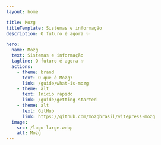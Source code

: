 ```yaml
---
layout: home

title: Mozg
titleTemplate: Sistemas e informação
description: O futuro é agora ✨

hero:
  name: Mozg
  text: Sistemas e informação
  tagline: O futuro é agora ✨
  actions:
    - theme: brand
      text: O que é Mozg?
      link: /guide/what-is-mozg
    - theme: alt
      text: Início rápido
      link: /guide/getting-started
    - theme: alt
      text: GitHub
      link: https://github.com/mozgbrasil/vitepress-mozg
  image:
    src: /logo-large.webp
    alt: Mozg
---
```


<style>
  :root {
    --vp-home-hero-name-color: transparent;
    --vp-home-hero-name-background: -webkit-linear-gradient(
      120deg,
      #bd34fe 30%,
      #41d1ff
    );

    --vp-home-hero-image-background-image: linear-gradient(
      -45deg,
      #bd34fe 50%,
      #47caff 50%
    );
    --vp-home-hero-image-filter: blur(44px);
    --vp-button-brand-border: #ccc;
    --vp-button-alt-border: #ccc;
  }

  @media (min-width: 640px) {
    :root {
      --vp-home-hero-image-filter: blur(56px);
    }
  }

  @media (min-width: 960px) {
    :root {
      --vp-home-hero-image-filter: blur(68px);
    }
  }

  /*  */
  mozg-google-sign-in {
    display: flex;
    flex-wrap: wrap;
    justify-content: center;
    align-items: center;
    width: 100%;
    height: 100%;
    padding: 20px;
    box-sizing: border-box;
  }

  mozg-macosx-dock {
    padding-bottom: 10px;
  }
</style>

<noscript>
  <iframe
    src="https://www.googletagmanager.com/ns.html?id=GTM-PNT4KQ"
    height="0"
    width="0"
    style="display: none; visibility: hidden"
  ></iframe>
</noscript>

<ShadowComponent />

<mozg-service-worker></mozg-service-worker>
<mozg-web-worker></mozg-web-worker>
<mozg-web-share></mozg-web-share>
<mozg-monitor-connectivity></mozg-monitor-connectivity>
<mozg-change-favicon></mozg-change-favicon>

<mozg-google-sign-in></mozg-google-sign-in>
<mozg-macosx-dock></mozg-macosx-dock>
<mozg-my-vitepress></mozg-my-vitepress>

<ClientOnly>
</ClientOnly>

<mozg-squircle></mozg-squircle>
